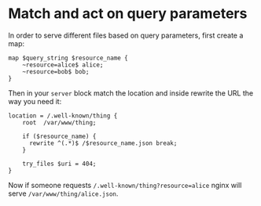 # Match and act on query parameters

In order to serve different files based on query parameters, first create a map:

```
map $query_string $resource_name {
    ~resource=alice$ alice;
    ~resource=bob$ bob;
}
```

Then in your `server` block match the location and inside rewrite the URL the way you need it:

```
location = /.well-known/thing {
    root  /var/www/thing;

    if ($resource_name) {
      rewrite ^(.*)$ /$resource_name.json break;
    }

    try_files $uri = 404;
}
```

Now if someone requests `/.well-known/thing?resource=alice` nginx will serve `/var/www/thing/alice.json`.
